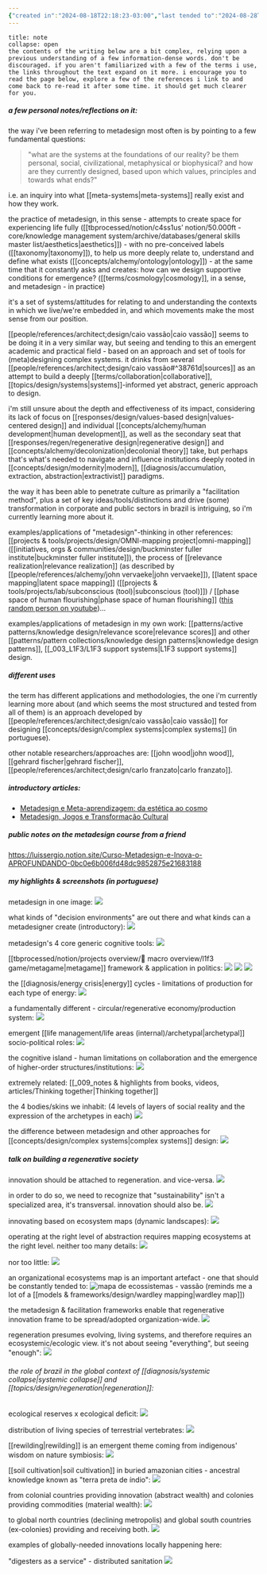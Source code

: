 ```yaml
---
{"created in":"2024-08-18T22:18:23-03:00","last tended to":"2024-08-28T14:46:40-03:00","tags":["framework","metadesign","design","🌱"],"created":"2024-08-18T22:18:23.840-03:00","updated":"2025-05-19T14:03:49.201-03:00","notestage":["🌱"],"dg-publish":true,"permalink":"/models-and-frameworks/design/metadesign/","dgPassFrontmatter":true}
---
```


```ad-tip
title: note
collapse: open
the contents of the writing below are a bit complex, relying upon a previous understanding of a few information-dense words. don't be discouraged. if you aren't familiarized with a few of the terms i use, the links throughout the text expand on it more. i encourage you to read the page below, explore a few of the references i link to and come back to re-read it after some time. it should get much clearer for you.
```
##### a few personal notes/reflections on it:

the way i've been referring to metadesign most often is by pointing to a few fundamental questions:

> "what are the systems at the foundations of our reality? be them personal, social, civilizational, metaphysical or biophysical? and how are they currently designed, based upon which values, principles and towards what ends?"

i.e. an inquiry into what [[meta-systems\|meta-systems]] really exist and how they work.

the practice of metadesign, in this sense - attempts to create space for experiencing life fully ([[tbprocessed/notion/c4ss1us’ notion/50.000ft - core/knowledge management system/archive/databases/general skills master list/aesthetics\|aesthetics]]) - with no pre-conceived labels ([[taxonomy\|taxonomy]]), to help us more deeply relate to, understand and define what exists ([[concepts/alchemy/ontology\|ontology]]) - at the same time that it constantly asks and creates: how can we design supportive conditions for emergence? ([[terms/cosmology\|cosmology]], in a sense, and metadesign - in practice)

it's a set of systems/attitudes for relating to and understanding the contexts in which we live/we're embedded in, and which movements make the most sense from our position.

[[people/references/architect;design/caio vassão\|caio vassão]] seems to be doing it in a very similar way, but seeing and tending to this an emergent academic and practical field - based on an approach and set of tools for (meta)designing complex systems. it drinks from several [[people/references/architect;design/caio vassão#^38761d\|sources]] as an attempt to build a deeply [[terms/collaboration\|collaborative]], [[topics/design/systems\|systems]]-informed yet abstract, generic approach to design.

i'm still unsure about the depth and effectiveness of its impact, considering its lack of focus on [[responses/design/values-based design\|values-centered design]] and individual [[concepts/alchemy/human development\|human development]], as well as the secondary seat that [[responses/regen/regenerative design\|regenerative design]] and [[concepts/alchemy/decolonization\|decolonial theory]] take, but perhaps that's what's needed to navigate and influence institutions deeply rooted in [[concepts/design/modernity\|modern]], [[diagnosis/accumulation, extraction, abstraction\|extractivist]] paradigms.

the way it has been able to penetrate culture as primarily a "facilitation method", plus a set of key ideas/tools/distinctions and drive (some) transformation in corporate and public sectors in brazil is intriguing, so i'm currently learning more about it.

examples/applications of "metadesign"-thinking in other references: [[projects & tools/projects/design/OMNI-mapping project\|omni-mapping]] ([[initiatives, orgs & communities/design/buckminster fuller institute\|buckminster fuller institute]]), the process of [[relevance realization\|relevance realization]] (as described by [[people/references/alchemy/john vervaeke\|john vervaeke]]), [[latent space mapping\|latent space mapping]] ([[projects & tools/projects/lab/subconscious (tool)\|subconscious (tool)]]) / [[phase space of human flourishing\|phase space of human flourishing]] ([this random person on youtube](https://www.youtube.com/watch?v=AXn9ixvkICc))...

examples/applications of metadesign in my own work: [[patterns/active patterns/knowledge design/relevance score\|relevance scores]] and other [[patterns/pattern collections/knowledge design patterns\|knowledge design patterns]], [[_003_L1F3/L1F3 support systems\|L1F3 support systems]] design.

##### different uses

the term has different applications and methodologies, the one i'm currently learning more about (and which seems the most structured and tested from all of them) is an approach developed by [[people/references/architect;design/caio vassão\|caio vassão]] for designing [[concepts/design/complex systems\|complex systems]] (in portuguese).

other notable researchers/approaches are: [[john wood\|john wood]], [[gehrard fischer\|gehrard fischer]], [[people/references/architect;design/carlo franzato\|carlo franzato]].

##### introductory articles:

- [Metadesign e Meta-aprendizagem: da estética ao cosmo](https://caiovassao.medium.com/metadesign-e-meta-aprendizagem-da-est%C3%A9tica-ao-cosmo-1f35b7b9a92b)
- [Metadesign, Jogos e Transformação Cultural](https://caiovassao.medium.com/?source=post_page---byline--4ffce499cd8a--------------------------------)

##### public notes on the metadesign course from a friend

https://luissergio.notion.site/Curso-Metadesign-e-Inova-o-APROFUNDANDO-0bc0e6b006fd48dc9852875e21683188

##### my highlights & screenshots (in portuguese)

metadesign in one image:
![](https://i.imgur.com/vU2zGLS.png)

what kinds of "decision environments" are out there and what kinds can a metadesigner create (introductory):
![](https://i.imgur.com/0rqtukN.png)

metadesign's 4 core generic cognitive tools:
![](https://i.imgur.com/2ePYs3A.png)

[[tbprocessed/notion/projects overview/🧿 macro overview/l1f3 game/metagame\|metagame]] framework & application in politics:
![](https://i.imgur.com/0LPh37I.png)
![](https://i.imgur.com/GhQN3cY.png)
![](https://i.imgur.com/8rLyMOj.png)

the [[diagnosis/energy crisis\|energy]] cycles - limitations of production for each type of energy:
![](https://i.imgur.com/u6MczPO.jpeg)

a fundamentally different - circular/regenerative economy/production system:
![](https://i.imgur.com/OtO9GQk.jpeg)

emergent [[life management/life areas (internal)/archetypal\|archetypal]] socio-political roles:
![](https://i.imgur.com/67bqfGs.png)

the cognitive island - human limitations on collaboration and the emergence of higher-order structures/institutions:
![](https://i.imgur.com/YY58saw.png)

extremely related: [[_009_notes & highlights from books, videos, articles/Thinking together\|Thinking together]]

the 4 bodies/skins we inhabit: (4 levels of layers of social reality and the expression of the archetypes in each)
![](https://i.imgur.com/OyMUwpS.png)

the difference between metadesign and other approaches for [[concepts/design/complex systems\|complex systems]] design:
![](https://i.imgur.com/Z2UNV4G.png)

##### talk on building a regenerative society

innovation should be attached to regeneration. and vice-versa.
![](https://i.imgur.com/mn7cjpj.jpeg)

in order to do so, we need to recognize that "sustainability" isn't a specialized area, it's transversal. innovation should also be.
![](https://i.imgur.com/d7QzLQt.jpeg)

innovating based on ecosystem maps (dynamic landscapes):
![](https://i.imgur.com/oIHFSgv.jpeg)

operating at the right level of abstraction requires mapping ecosystems at the right level. neither too many details:
![](https://i.imgur.com/3C7QnMe.jpeg)

nor too little:
![](https://i.imgur.com/G4Rqm3a.jpeg)

an organizational ecosystems map is an important artefact - one that should be constantly tended to:
![mapa de ecossistemas - vassão](https://i.imgur.com/Wiki9BV.png)
(reminds me a lot of a [[models & frameworks/design/wardley mapping\|wardley map]])

the metadesign & facilitation frameworks enable that regenerative innovation frame to be spread/adopted organization-wide.
![](https://i.imgur.com/hOObeQo.jpeg)

regeneration presumes evolving, living systems, and therefore requires an ecosystemic/ecologic view. it's not about seeing "everything", but seeing "enough":
![](https://i.imgur.com/vPIUKnV.jpeg)

###### the role of brazil in the global context of [[diagnosis/systemic collapse\|systemic collapse]] and [[topics/design/regeneration\|regeneration]]:

ecological reserves x ecological deficit:
![](https://i.imgur.com/nwi8hFv.jpeg)


distribution of living species of terrestrial vertebrates:
![](https://i.imgur.com/hfVhdfm.jpeg)

[[rewilding\|rewilding]] is an emergent theme coming from indigenous' wisdom on nature symbiosis:
![](https://i.imgur.com/rnZngeH.jpeg)

[[soil cultivation\|soil cultivation]] in buried amazonian cities - ancestral knowledge known as "terra preta de índio":
![](https://i.imgur.com/qvUQOFg.jpeg)


from colonial countries providing innovation (abstract wealth) and colonies providing commodities (material wealth):
![](https://i.imgur.com/q1iww0c.jpeg)

to global north countries (declining metropolis) and global south countries (ex-colonies) providing and receiving both.
![](https://i.imgur.com/8bRhg6q.jpeg)

examples of globally-needed innovations locally happening here:

"digesters as a service" - distributed sanitation
![](https://i.imgur.com/JV59aew.jpeg)

